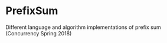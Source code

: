 # PrefixSum
Different language and algorithm implementations of prefix sum (Concurrency Spring 2018)
